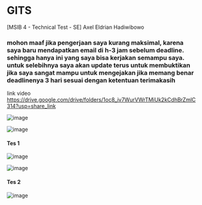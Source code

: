 # GITS

[MSIB 4 - Technical Test - SE] Axel Eldrian Hadiwibowo

### mohon maaf jika pengerjaan saya kurang maksimal, karena saya baru mendapatkan email di h-3 jam sebelum deadline. sehingga hanya ini yang saya bisa kerjakan semampu saya. untuk selebihnya saya akan update terus untuk membuktikan jika saya sangat mampu untuk mengejakan jika memang benar deadlinenya 3 hari sesuai dengan ketentuan terimakasih

link video https://drive.google.com/drive/folders/1oc8_iv7WurVWrTMiUk2kCdhBrZmlC314?usp=share_link

![image](https://user-images.githubusercontent.com/91566708/218437533-2561f7eb-519d-451c-b3d7-5ad5c6190f3b.png)

![image](https://user-images.githubusercontent.com/91566708/218437666-ee953b76-4eda-44b8-9904-9c2265e4aec1.png)

#### Tes 1
![image](https://user-images.githubusercontent.com/91566708/218437931-99926cf6-1705-4084-a64c-d11057ffaf6a.png)

![image](https://user-images.githubusercontent.com/91566708/218437981-935c660e-1a02-4b81-85e6-ff60d674b4f2.png)


#### Tes 2

![image](https://user-images.githubusercontent.com/91566708/218438671-5ffc7f70-46c7-4323-afa3-2ae4f98b5e18.png)

